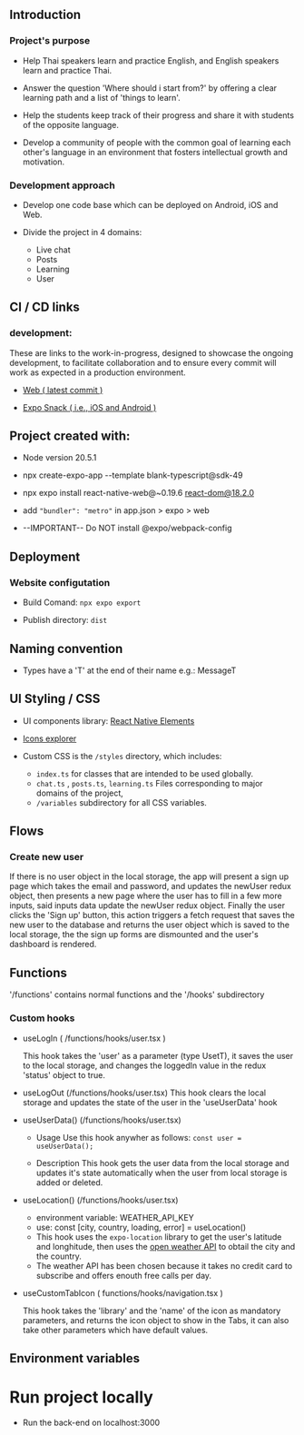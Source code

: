 ## Introduction

### Project's purpose 
-  Help Thai speakers learn and practice English, and English speakers learn and practice Thai.

- Answer the question 'Where should i start from?' by offering a clear learning path and a list of 'things to learn'.

-  Help the students keep track of their progress and share it with students of the opposite language.

-   Develop a community of people with the common goal of learning each other's language in an environment that fosters intellectual growth and motivation.

### Development approach
-  Develop one code base which can be deployed on Android, iOS and Web.

- Divide the project in 4 domains:
  -  Live chat
  -  Posts
  -  Learning
  -  User


## CI / CD links
### development: 
These are links to the work-in-progress, designed to showcase the ongoing development, to facilitate collaboration and to ensure every commit will work as expected in a production environment.

- [Web ( latest commit )](https://fluently-web.netlify.app/)

- [Expo Snack ( i.e., iOS and Android )](https://snack.expo.dev/@2gi3/fluently) 

## Project created with:
-  Node version 20.5.1

-  npx create-expo-app --template blank-typescript@sdk-49

-  npx expo install react-native-web@~0.19.6 react-dom@18.2.0

-  add `"bundler": "metro"` in app.json > expo > web

-  --IMPORTANT-- Do NOT install @expo/webpack-config

## Deployment
### Website configutation
-  Build Comand: `npx expo export`

-  Publish directory: `dist`

## Naming convention
- Types have a 'T' at the end of their name e.g.: MessageT

## UI Styling / CSS
- UI components library: [React Native Elements](https://reactnativeelements.com/)
- [Icons explorer](https://icons.expo.fyi/Index)

- Custom CSS is the `/styles` directory, 
which includes:
  -  `index.ts` for classes that are intended to be used globally.
  - `chat.ts` , `posts.ts`, `learning.ts` Files corresponding to major domains of the project, 
  - `/variables` subdirectory for all CSS variables.
 
## Flows
### Create new user
  If there is no user object in the local storage, the app will present a sign up page which takes the email and password, and updates the newUser redux object, then presents a new page where the user has to fill in a few more inputs, said inputs data update the newUser redux object.
  Finally the user clicks the 'Sign up' button, 
  this action triggers a fetch request that saves the new user to the database and returns the user object which is saved to the local storage, the the sign up forms are dismounted and the user's dashboard is rendered.


 ## Functions
 '/functions' contains normal functions and the '/hooks' subdirectory

 ### Custom hooks
 -  useLogIn ( /functions/hooks/user.tsx )

     This hook takes the 'user' as a parameter (type UsetT), it saves the user to the local storage, and changes the loggedIn value in the redux 'status' object to true.

-  useLogOut (/functions/hooks/user.tsx)
   This hook clears the local storage and updates the state of the user in the 'useUserData' hook

- useUserData() (/functions/hooks/user.tsx)

  - Usage 
    Use this hook anywher as follows: `const user = useUserData();`

  - Description
    This hook gets the user data from the local storage and updates it's state automatically when the user from local storage is added or deleted.

- useLocation() (/functions/hooks/user.tsx)
  - environment variable: WEATHER_API_KEY
  - use:     const [city, country, loading, error] = useLocation()
  - This hook uses the `expo-location` library to get the user's latitude and longhitude, then uses the [open weather API](https://openweathermap.org/api) to obtail the city and the country.
  -  The weather API has been chosen because it takes no credit card to subscribe and offers enouth free calls per day.

      
-  useCustomTabIcon ( functions/hooks/navigation.tsx )

     This hook takes the 'library' and the 'name' of the icon as mandatory parameters, and returns the icon object to show in the Tabs, it can also take other parameters which have default values.



## Environment variables

# Run project locally

- Run the back-end on localhost:3000